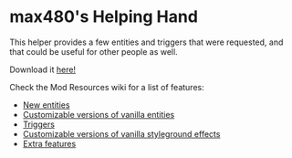 # max480's Helping Hand

This helper provides a few entities and triggers that were requested, and that could be useful for other people as well.

Download it [here!](https://0x0a.de/twoclick?https://gamebanana.com/mmdl/935291)

Check the Mod Resources wiki for a list of features:
- [New entities](https://github.com/EverestAPI/ModResources/wiki/Helping-Hand-Entities)
- [Customizable versions of vanilla entities](https://github.com/EverestAPI/ModResources/wiki/Helping-Hand-Customisable-Entities)
- [Triggers](https://github.com/EverestAPI/ModResources/wiki/Helping-Hand-Triggers)
- [Customizable versions of vanilla styleground effects](https://github.com/EverestAPI/ModResources/wiki/Helping-Hand-Customisable-Stylegrounds)
- [Extra features](https://github.com/EverestAPI/ModResources/wiki/Helping-Hand-Extra-Features)
